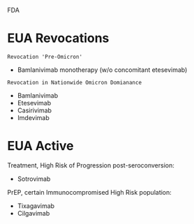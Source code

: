 FDA
# EUA Revocations
`Revocation 'Pre-Omicron'`
- Bamlanivimab monotherapy (w/o concomitant etesevimab)

`Revocation in Nationwide Omicron Domianance`
- Bamlanivimab
- Etesevimab 
- Casirivimab
- Imdevimab

# EUA Active
Treatment, High Risk of Progression post-seroconversion:
- Sotrovimab

PrEP, certain Immunocompromised High Risk population:
- Tixagavimab
- Cilgavimab
